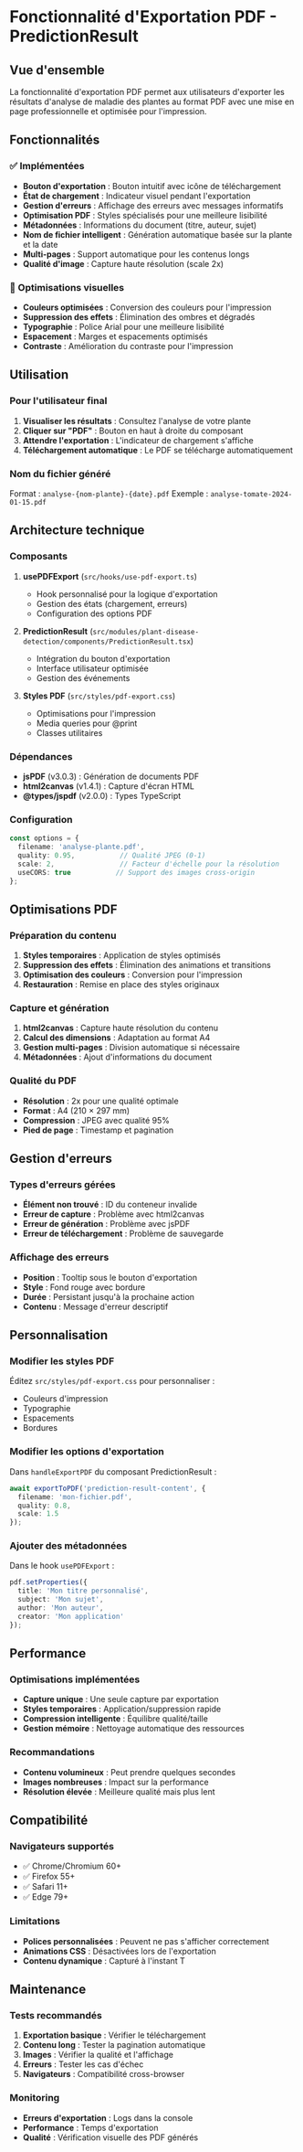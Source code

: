 # Fonctionnalité d'Exportation PDF - PredictionResult

## Vue d'ensemble

La fonctionnalité d'exportation PDF permet aux utilisateurs d'exporter les résultats d'analyse de maladie des plantes au format PDF avec une mise en page professionnelle et optimisée pour l'impression.

## Fonctionnalités

### ✅ Implémentées

- **Bouton d'exportation** : Bouton intuitif avec icône de téléchargement
- **État de chargement** : Indicateur visuel pendant l'exportation
- **Gestion d'erreurs** : Affichage des erreurs avec messages informatifs
- **Optimisation PDF** : Styles spécialisés pour une meilleure lisibilité
- **Métadonnées** : Informations du document (titre, auteur, sujet)
- **Nom de fichier intelligent** : Génération automatique basée sur la plante et la date
- **Multi-pages** : Support automatique pour les contenus longs
- **Qualité d'image** : Capture haute résolution (scale 2x)

### 🎨 Optimisations visuelles

- **Couleurs optimisées** : Conversion des couleurs pour l'impression
- **Suppression des effets** : Élimination des ombres et dégradés
- **Typographie** : Police Arial pour une meilleure lisibilité
- **Espacement** : Marges et espacements optimisés
- **Contraste** : Amélioration du contraste pour l'impression

## Utilisation

### Pour l'utilisateur final

1. **Visualiser les résultats** : Consultez l'analyse de votre plante
2. **Cliquer sur "PDF"** : Bouton en haut à droite du composant
3. **Attendre l'exportation** : L'indicateur de chargement s'affiche
4. **Téléchargement automatique** : Le PDF se télécharge automatiquement

### Nom du fichier généré

Format : `analyse-{nom-plante}-{date}.pdf`
Exemple : `analyse-tomate-2024-01-15.pdf`

## Architecture technique

### Composants

1. **usePDFExport** (`src/hooks/use-pdf-export.ts`)
   - Hook personnalisé pour la logique d'exportation
   - Gestion des états (chargement, erreurs)
   - Configuration des options PDF

2. **PredictionResult** (`src/modules/plant-disease-detection/components/PredictionResult.tsx`)
   - Intégration du bouton d'exportation
   - Interface utilisateur optimisée
   - Gestion des événements

3. **Styles PDF** (`src/styles/pdf-export.css`)
   - Optimisations pour l'impression
   - Media queries pour @print
   - Classes utilitaires

### Dépendances

- **jsPDF** (v3.0.3) : Génération de documents PDF
- **html2canvas** (v1.4.1) : Capture d'écran HTML
- **@types/jspdf** (v2.0.0) : Types TypeScript

### Configuration

```typescript
const options = {
  filename: 'analyse-plante.pdf',
  quality: 0.95,           // Qualité JPEG (0-1)
  scale: 2,                // Facteur d'échelle pour la résolution
  useCORS: true           // Support des images cross-origin
};
```

## Optimisations PDF

### Préparation du contenu

1. **Styles temporaires** : Application de styles optimisés
2. **Suppression des effets** : Élimination des animations et transitions
3. **Optimisation des couleurs** : Conversion pour l'impression
4. **Restauration** : Remise en place des styles originaux

### Capture et génération

1. **html2canvas** : Capture haute résolution du contenu
2. **Calcul des dimensions** : Adaptation au format A4
3. **Gestion multi-pages** : Division automatique si nécessaire
4. **Métadonnées** : Ajout d'informations du document

### Qualité du PDF

- **Résolution** : 2x pour une qualité optimale
- **Format** : A4 (210 × 297 mm)
- **Compression** : JPEG avec qualité 95%
- **Pied de page** : Timestamp et pagination

## Gestion d'erreurs

### Types d'erreurs gérées

- **Élément non trouvé** : ID du conteneur invalide
- **Erreur de capture** : Problème avec html2canvas
- **Erreur de génération** : Problème avec jsPDF
- **Erreur de téléchargement** : Problème de sauvegarde

### Affichage des erreurs

- **Position** : Tooltip sous le bouton d'exportation
- **Style** : Fond rouge avec bordure
- **Durée** : Persistant jusqu'à la prochaine action
- **Contenu** : Message d'erreur descriptif

## Personnalisation

### Modifier les styles PDF

Éditez `src/styles/pdf-export.css` pour personnaliser :
- Couleurs d'impression
- Typographie
- Espacements
- Bordures

### Modifier les options d'exportation

Dans `handleExportPDF` du composant PredictionResult :
```typescript
await exportToPDF('prediction-result-content', {
  filename: 'mon-fichier.pdf',
  quality: 0.8,
  scale: 1.5
});
```

### Ajouter des métadonnées

Dans le hook `usePDFExport` :
```typescript
pdf.setProperties({
  title: 'Mon titre personnalisé',
  subject: 'Mon sujet',
  author: 'Mon auteur',
  creator: 'Mon application'
});
```

## Performance

### Optimisations implémentées

- **Capture unique** : Une seule capture par exportation
- **Styles temporaires** : Application/suppression rapide
- **Compression intelligente** : Équilibre qualité/taille
- **Gestion mémoire** : Nettoyage automatique des ressources

### Recommandations

- **Contenu volumineux** : Peut prendre quelques secondes
- **Images nombreuses** : Impact sur la performance
- **Résolution élevée** : Meilleure qualité mais plus lent

## Compatibilité

### Navigateurs supportés

- ✅ Chrome/Chromium 60+
- ✅ Firefox 55+
- ✅ Safari 11+
- ✅ Edge 79+

### Limitations

- **Polices personnalisées** : Peuvent ne pas s'afficher correctement
- **Animations CSS** : Désactivées lors de l'exportation
- **Contenu dynamique** : Capturé à l'instant T

## Maintenance

### Tests recommandés

1. **Exportation basique** : Vérifier le téléchargement
2. **Contenu long** : Tester la pagination automatique
3. **Images** : Vérifier la qualité et l'affichage
4. **Erreurs** : Tester les cas d'échec
5. **Navigateurs** : Compatibilité cross-browser

### Monitoring

- **Erreurs d'exportation** : Logs dans la console
- **Performance** : Temps d'exportation
- **Qualité** : Vérification visuelle des PDF générés